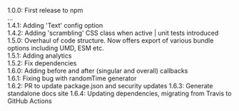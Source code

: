 1.0.0: First release to npm  
...  
1.4.1: Adding 'Text' config option  
1.4.2: Adding 'scrambling' CSS class when active | unit tests introduced  
1.5.0: Overhaul of code structure. Now offers export of various bundle options including UMD, ESM etc.  
1.5.1: Adding analytics  
1.5.2: Fix dependencies  
1.6.0: Adding before and after (singular and overall) callbacks  
1.6.1: Fixing bug with randomTime generator  
1.6.2: PR to update package.json and security updates
1.6.3: Generate standalone docs site
1.6.4: Updating dependencies, migrating from Travis to GitHub Actions